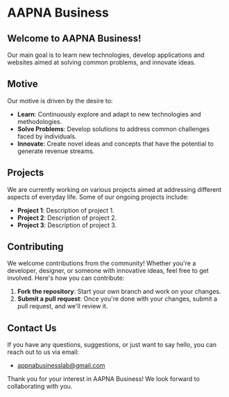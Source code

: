 # AAPNA Business

## Welcome to AAPNA Business!
Our main goal is to learn new technologies, develop applications and websites aimed at solving common problems, and innovate ideas.

## Motive

Our motive is driven by the desire to:

- **Learn**: Continuously explore and adapt to new technologies and methodologies.
- **Solve Problems**: Develop solutions to address common challenges faced by individuals.
- **Innovate**: Create novel ideas and concepts that have the potential to generate revenue streams.

## Projects

We are currently working on various projects aimed at addressing different aspects of everyday life. Some of our ongoing projects include:

- **Project 1**: Description of project 1.
- **Project 2**: Description of project 2.
- **Project 3**: Description of project 3.

## Contributing

We welcome contributions from the community! Whether you're a developer, designer, or someone with innovative ideas, feel free to get involved. Here's how you can contribute:

1. **Fork the repository**: Start your own branch and work on your changes.
2. **Submit a pull request**: Once you're done with your changes, submit a pull request, and we'll review it.

## Contact Us

If you have any questions, suggestions, or just want to say hello, you can reach out to us via email:

- appnabusinesslab@gmail.com


Thank you for your interest in AAPNA Business! We look forward to collaborating with you.
